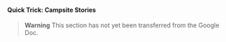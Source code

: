#### Quick Trick: Campsite Stories

> **Warning**
> This section has not yet been transferred from the Google Doc.
